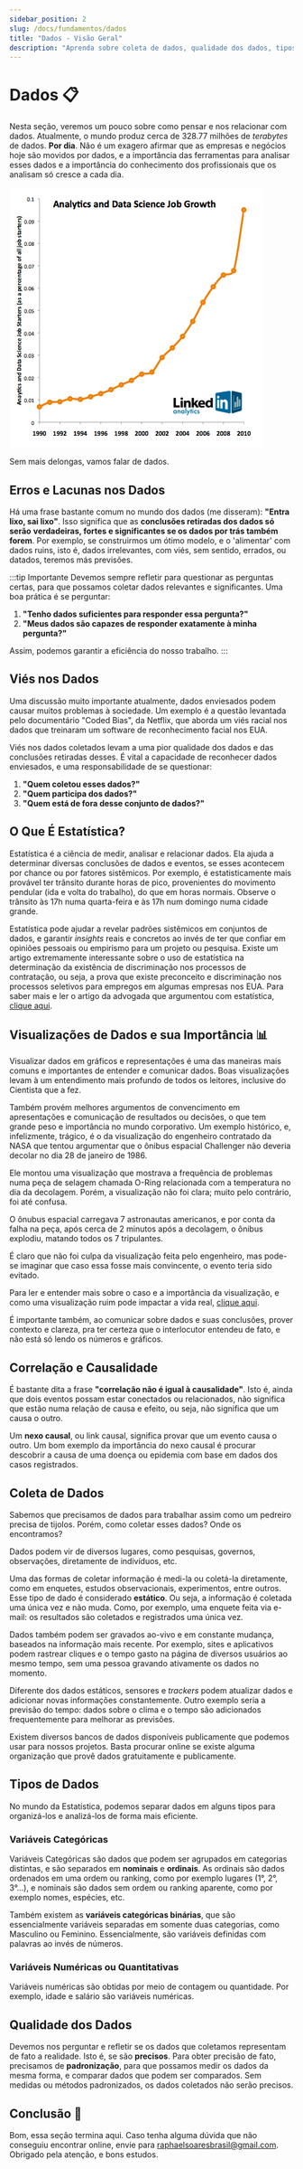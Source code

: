 ```yaml
---
sidebar_position: 2
slug: /docs/fundamentos/dados
title: "Dados - Visão Geral"
description: "Aprenda sobre coleta de dados, qualidade dos dados, tipos de dados e mais."
---
```


# Dados 📋

Nesta seção, veremos um pouco sobre como pensar e nos relacionar com dados. 
Atualmente, o mundo produz cerca de 328.77 milhões de *terabytes* de dados. **Por dia**. Não é um exagero afirmar que as empresas e
negócios hoje são movidos por dados, e a importância das ferramentas para analisar esses dados e a importância do conhecimento dos profissionais que
os analisam só cresce a cada dia.

![Crescimento dos empregos de Cientistas de Dados](/img/data-science-jobs.png)

Sem mais delongas, vamos falar de dados.

## Erros e Lacunas nos Dados

Há uma frase bastante comum no mundo dos dados (me disseram): **"Entra lixo, sai lixo"**. Isso significa que as **conclusões retiradas dos dados só serão**
**verdadeiras, fortes e significantes se os dados por trás também forem**.
Por exemplo, se construirmos um ótimo modelo, e o 'alimentar' com dados ruins, isto é, dados irrelevantes, com viés, sem sentido, errados,
ou datados, teremos más previsões. 

:::tip Importante
Devemos sempre refletir para questionar as perguntas certas, para que possamos coletar dados relevantes e significantes.
Uma boa prática é se perguntar:

1. **"Tenho dados suficientes para responder essa pergunta?"**
2. **"Meus dados são capazes de responder exatamente à minha pergunta?"**

Assim, podemos garantir a eficiência do nosso trabalho.
:::

## Viés nos Dados

Uma discussão muito importante atualmente, dados enviesados podem causar muitos problemas à sociedade. Um exemplo é a
questão levantada pelo documentário "Coded Bias", da Netflix, que aborda um viés racial nos dados que treinaram um
software de reconhecimento facial nos EUA.

Viés nos dados coletados levam a uma pior qualidade dos dados e das conclusões retiradas desses. É vital a capacidade de
reconhecer dados enviesados, e uma responsabilidade de se questionar:

1. **"Quem coletou esses dados?"**
2. **"Quem participa dos dados?"**
3. **"Quem está de fora desse conjunto de dados?"**

## O Que É Estatística?

Estatística é a ciência de medir, analisar e relacionar dados. Ela ajuda a determinar diversas conclusões de dados e eventos, se esses
acontecem por chance ou por fatores sistêmicos. Por exemplo, é estatisticamente mais provável ter trânsito durante horas de pico, provenientes do
movimento pendular (ida e volta do trabalho), do que em horas normais. Observe o trânsito às 17h numa quarta-feira e às 17h num domingo numa cidade grande.

Estatística pode ajudar a revelar padrões sistêmicos em conjuntos de dados, e garantir *insights* reais e concretos ao invés de ter que confiar em opiniões pessoais ou empirismo para um projeto ou pesquisa.
Existe um artigo extremamente interessante sobre o uso de estatística na determinação da existência de discriminação nos processos
de contratação, ou seja, a prova que existe preconceito e discriminação nos processos seletivos para empregos em algumas empresas nos EUA. Para saber mais e ler o artigo da advogada que argumentou com estatística, [clique aqui](https://scholars.law.unlv.edu/facpub/573/). 

## Visualizações de Dados e sua Importância 📊

Visualizar dados em gráficos e representações é uma das maneiras mais comuns e importantes de entender e comunicar dados. Boas visualizações
levam à um entendimento mais profundo de todos os leitores, inclusive do Cientista que a fez.

Também provém melhores argumentos de convencimento em apresentações e comunicação de resultados ou decisões, o que tem grande peso e importância
no mundo corporativo. Um exemplo histórico, e, infelizmente, trágico, é o da visualização do engenheiro contratado da NASA que tentou argumentar que o ônibus espacial Challenger não deveria decolar no dia 28 de janeiro de 1986.

Ele montou uma visualização que mostrava a frequência de problemas numa peça de selagem chamada O-Ring relacionada com a temperatura no dia da decolagem.
Porém, a visualização não foi clara; muito pelo contrário, foi até confusa.

O ônubus espacial carregava 7 astronautas americanos, e por conta da falha na peça, após cerca de 2 minutos após a decolagem,
o ônibus explodiu, matando todos os 7 tripulantes.

É claro que não foi culpa da visualização feita pelo engenheiro, mas pode-se imaginar que caso essa fosse mais convincente,
o evento teria sido evitado.

Para ler e entender mais sobre o caso e a importância da visualização, e como uma visualização ruim pode impactar a vida real,
[clique aqui](https://www.govloop.com/community/blog/challenger-disaster-importance-data-visualization/).

É importante também, ao comunicar sobre dados e suas conclusões, prover contexto e clareza, pra ter certeza que o interlocutor
entendeu de fato, e não está só lendo os números e gráficos.

## Correlação e Causalidade

É bastante dita a frase **"correlação não é igual à causalidade"**. Isto é, ainda que dois eventos possam estar conectados ou relacionados, não significa que estão numa relação de causa e efeito, ou seja, não significa que um causa o outro.

Um **nexo causal**, ou link causal, significa provar que um evento causa o outro. Um bom exemplo da importância do nexo causal é procurar descobrir a causa de uma doença ou epidemia com base em dados dos casos registrados. 

## Coleta de Dados

Sabemos que precisamos de dados para trabalhar assim como um pedreiro precisa de tijolos. Porém, como coletar esses dados? Onde os encontramos?

Dados podem vir de diversos lugares, como pesquisas, governos, observações,
diretamente de indivíduos, etc.

Uma das formas de coletar informação é medi-la ou coletá-la diretamente, como em
enquetes, estudos observacionais, experimentos, entre outros. Esse tipo de dado é considerado **estático**. Ou seja, a informação é coletada uma única vez e não muda. Como, por exemplo, uma enquete feita via e-mail: os resultados são coletados e registrados uma única vez.

Dados também podem ser gravados ao-vivo e em constante mudança, baseados na informação mais recente. Por exemplo, sites e aplicativos podem rastrear cliques e o tempo gasto na página de diversos usuários ao mesmo tempo, sem uma pessoa gravando ativamente os dados no momento. 

Diferente dos dados estáticos, sensores e *trackers* podem atualizar dados e adicionar novas informações constantemente. Outro exemplo seria a previsão do tempo: dados sobre o clima e o tempo são adicionados frequentemente para melhorar as previsões.

Existem diversos bancos de dados disponíveis publicamente que podemos usar para nossos projetos. Basta procurar online se existe alguma organização que provê dados gratuitamente e publicamente.

## Tipos de Dados

No mundo da Estatística, podemos separar dados em alguns tipos para organizá-los e analizá-los de forma mais eficiente.

### Variáveis Categóricas

Variáveis Categóricas são dados que podem ser agrupados em categorias distintas, e são separados em **nominais** e **ordinais**. As ordinais são dados ordenados em uma ordem ou ranking, como por exemplo lugares (1°, 2°, 3°...), e nominais são dados sem ordem ou ranking aparente, como por exemplo nomes, espécies, etc.

Também existem as **variáveis categóricas binárias**, que são essencialmente variáveis separadas em somente duas categorias, como Masculino ou Feminino.
Essencialmente, são variáveis definidas com palavras ao invés de números.

### Variáveis Numéricas ou Quantitativas

Variáveis numéricas são obtidas por meio de contagem ou quantidade. Por exemplo, idade e salário são variáveis numéricas.

## Qualidade dos Dados

Devemos nos perguntar e refletir se os dados que coletamos representam de fato a realidade. Isto é, se são **precisos**. Para obter precisão de fato, precisamos de **padronização**, para que possamos medir os dados da mesma forma, e comparar dados que podem ser comparados. Sem medidas ou métodos padronizados, os dados coletados não serão precisos.


## Conclusão 🎑

Bom, essa seção termina aqui.
Caso tenha alguma dúvida que não conseguiu encontrar online, envie para raphaelsoaresbrasil@gmail.com.
Obrigado pela atenção, e bons estudos.